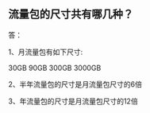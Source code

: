 ## 流量包的尺寸共有哪几种？

答：

1、月流量包有如下尺寸:

30GB
90GB
300GB
3000GB

2、半年流量包的尺寸是月流量包尺寸的6倍

3、年流量包的尺寸是月流量包尺寸的12倍
